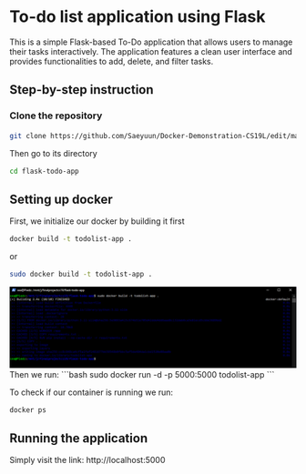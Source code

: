 # To-do list application using Flask
This is a simple Flask-based To-Do application that allows users to manage their tasks interactively. The application features a clean user interface and provides functionalities to add, delete, and filter tasks.

## Step-by-step instruction


### Clone the repository
```bash
git clone https://github.com/Saeyuun/Docker-Demonstration-CS19L/edit/main/README.md
```
Then go to its directory
```bash
cd flask-todo-app
```

## Setting up docker
First, we initialize our docker by building it first

```bash
docker build -t todolist-app .
```
or
```bash
sudo docker build -t todolist-app .
```
<img src="screenshots/build.png" width="600" />
Then we run:
```bash
sudo docker run -d -p 5000:5000 todolist-app
```

To check if our container is running we run:
```bash
docker ps
```

## Running the application
Simply visit the link:
http://localhost:5000


